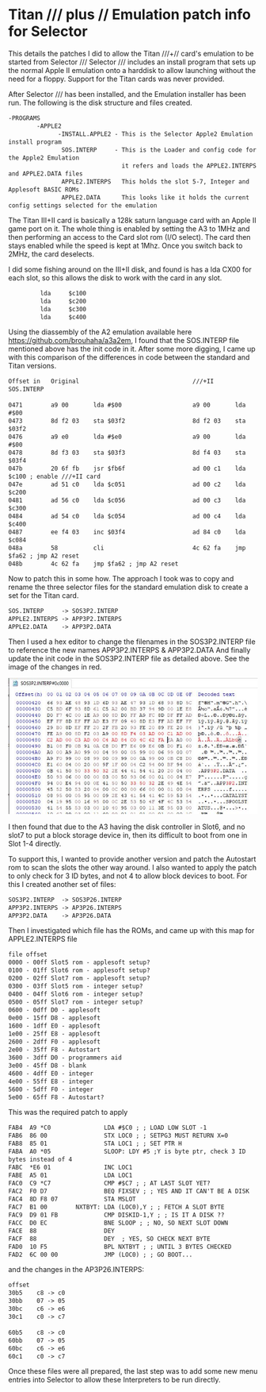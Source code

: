 # Titan /// plus // Emulation patch info for Selector 

This details the patches I did to allow the Titan ///+// card's emulation to be started from Selector ///
Selector /// includes an install program that sets up the normal Apple II emulation onto a harddisk to allow launching without the need for a floppy. Support for the Titan cards was never provided.

After Selector /// has been installed, and the Emulation installer has been run. The following is the disk structure and files created.
```
-PROGRAMS
        -APPLE2
              -INSTALL.APPLE2 - This is the Selector Apple2 Emulation install program
               SOS.INTERP     - This is the Loader and config code for the Apple2 Emulation
                                it refers and loads the APPLE2.INTERPS and APPLE2.DATA files
               APPLE2.INTERPS   This holds the slot 5-7, Integer and Applesoft BASIC ROMs
               APPLE2.DATA      This looks like it holds the current config settings selected for the emulation
```               
The Titan III+II card is basically a 128k saturn language card with an Apple II game port on it. The whole thing is enabled by setting the A3 to 1MHz and then performing an access to the Card slot rom (I/O select). The card then stays enabled while the speed is kept at 1Mhz. Once you switch back to 2MHz, the card deselects.

I did some fishing around on the III+II disk, and found is has a lda CX00 for each slot, so this allows the disk to work with the card in any slot.
```
         lda     $c100
         lda     $c200
         lda     $c300
         lda     $c400
```
         
Using the diassembly of the A2 emulation available here https://github.com/brouhaha/a3a2em, I found that the SOS.INTERP file mentioned above has the init code in it. After some more digging, I came up with this comparison of the differences in code between the standard and Titan versions.
```
Offset in   Original                                ///+II
SOS.INTERP
                                                
0471        a9 00       lda #$00                    a9 00       lda #$00
0473        8d f2 03    sta $03f2                   8d f2 03    sta $03f2
0476        a9 e0       lda #$e0                    a9 00       lda #$00
0478        8d f3 03    sta $03f3                   8d f4 03    sta $03f4
047b        20 6f fb    jsr $fb6f                   ad 00 c1    lda $c100 ; enable ///+II card
047e        ad 51 c0    lda $c051                   ad 00 c2    lda $c200
0481        ad 56 c0    lda $c056                   ad 00 c3    lda $c300
0484        ad 54 c0    lda $c054                   ad 00 c4    lda $c400
0487        ee f4 03    inc $03f4                   ad 84 c0    lda $c084
048a        58          cli                         4c 62 fa    jmp $fa62 ; jmp A2 reset 
048b        4c 62 fa    jmp $fa62 ; jmp A2 reset
```

Now to patch this in some how. The approach I took was to copy and rename the three selector files for the standard emulation disk to create a set for the Titan card.
```
SOS.INTERP     -> SOS3P2.INTERP
APPLE2.INTERPS -> APP3P2.INTERPS
APPLE2.DATA    -> APP3P2.DATA
```

Then I used a hex editor to change the filenames in the SOS3P2.INTERP file to reference the new names APP3P2.INTERPS & APP3P2.DATA
And finally update the init code in the SOS3P2.INTERP file as detailed above. See the image of the changes in red.

![Changes](/Titan2/sos3p2_edit.jpg)

I then found that due to the A3 having the disk controller in Slot6, and no slot7 to put a block storage device in, then its difficult to boot from one in Slot 1-4 directly.

To support this, I wanted to provide another version and patch the Autostart rom to scan the slots the other way around. I also wanted to apply the patch to only check for 3 ID bytes, and not 4 to allow block devices to boot. For this I created another set of files:
```
SOS3P2.INTERP  -> SOS3P26.INTERP
APP3P2.INTERPS -> AP3P26.INTERPS
APP3P2.DATA    -> AP3P26.DATA
```

Then I investigated which file has the ROMs, and came up with this map for APPLE2.INTERPS file
```
file offset
0000 - 00ff Slot5 rom - applesoft setup?
0100 - 01ff Slot6 rom - applesoft setup?
0200 - 02ff Slot7 rom - applesoft setup?
0300 - 03ff Slot5 rom - integer setup?
0400 - 04ff Slot6 rom - integer setup?
0500 - 05ff Slot7 rom - integer setup?
0600 - 0dff D0 - applesoft
0e00 - 15ff D8 - applesoft
1600 - 1dff E0 - applesoft
1e00 - 25ff E8 - applesoft
2600 - 2dff F0 - applesoft
2e00 - 35ff F8 - Autostart
3600 - 3dff D0 - programmers aid
3e00 - 45ff D8 - blank
4600 - 4dff E0 - integer
4e00 - 55ff E8 - integer
5600 - 5dff F0 - integer
5e00 - 65ff F8 - Autostart?
```

This was the required patch to apply
```
FAB4  A9 *C0               LDA #$C0 ; ; LOAD LOW SLOT -1
FAB6  86 00                STX LOC0 ; ; SETPG3 MUST RETURN X=0
FAB8  85 01                STA LOC1 ; ; SET PTR H
FABA  A0 *05               SLOOP: LDY #5 ;Y is byte ptr, check 3 ID bytes instead of 4
FABC  *E6 01               INC LOC1
FABE  A5 01                LDA LOC1
FAC0  C9 *C7               CMP #$C7 ; ; AT LAST SLOT YET?
FAC2  F0 D7                BEQ FIXSEV ; ; YES AND IT CAN'T BE A DISK
FAC4  8D F8 07             STA MSLOT
FAC7  B1 00        NXTBYT: LDA (LOC0),Y ; ; FETCH A SLOT BYTE
FAC9  D9 01 FB             CMP DISKID-1,Y ; ; IS IT A DISK ??
FACC  D0 EC                BNE SLOOP ; ; NO, SO NEXT SLOT DOWN
FACE  88                   DEY
FACF  88                   DEY  ; YES, SO CHECK NEXT BYTE
FAD0  10 F5                BPL NXTBYT ; ; UNTIL 3 BYTES CHECKED
FAD2  6C 00 00             JMP (LOC0) ; ; GO BOOT...
```

and the changes in the AP3P26.INTERPS:
```
offset
30b5    c8 -> c0
30bb    07 -> 05
30bc    c6 -> e6
30c1    c0 -> c7

60b5    c8 -> c0
60bb    07 -> 05
60bc    c6 -> e6
60c1    c0 -> c7
```

Once these files were all prepared, the last step was to add some new menu entries into Selector to allow these Interpreters to be run directly.
